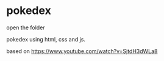 # pokedex

open the folder 

pokedex using html, css and js.

based on https://www.youtube.com/watch?v=SjtdH3dWLa8

